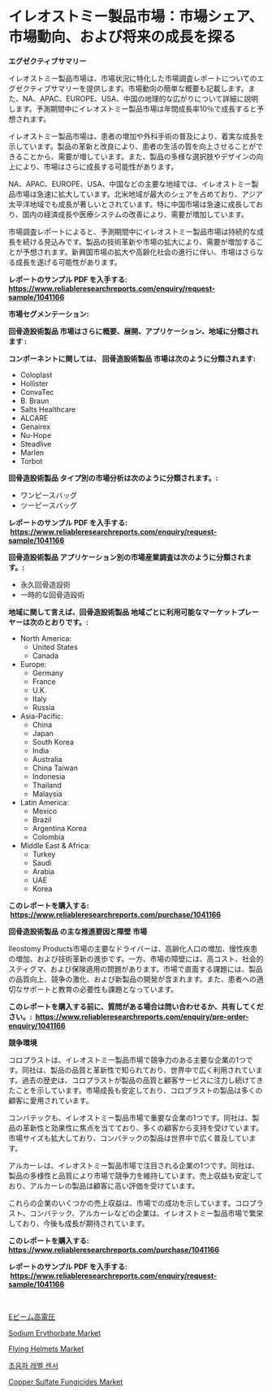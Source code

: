 <p><h1>イレオストミー製品市場：市場シェア、市場動向、および将来の成長を探る</h1></p><p><strong>エグゼクティブサマリー</strong></p>
<p><p>イレオストミー製品市場は、市場状況に特化した市場調査レポートについてのエグゼクティブサマリーを提供します。市場動向の簡単な概要も記載します。また、NA、APAC、EUROPE、USA、中国の地理的な広がりについて詳細に説明します。予測期間中にイレオストミー製品市場は年間成長率10％で成長すると予想されます。</p><p>イレオストミー製品市場は、患者の増加や外科手術の普及により、着実な成長を示しています。製品の革新と改良により、患者の生活の質を向上させることができることから、需要が増しています。また、製品の多様な選択肢やデザインの向上により、市場はさらに成長する可能性があります。</p><p>NA、APAC、EUROPE、USA、中国などの主要な地域では、イレオストミー製品市場は急速に拡大しています。北米地域が最大のシェアを占めており、アジア太平洋地域でも成長が著しいとされています。特に中国市場は急速に成長しており、国内の経済成長や医療システムの改善により、需要が増加しています。</p><p>市場調査レポートによると、予測期間中にイレオストミー製品市場は持続的な成長を続ける見込みです。製品の技術革新や市場の拡大により、需要が増加することが予想されます。新興国市場の拡大や高齢化社会の進行に伴い、市場はさらなる成長を遂げる可能性があります。</p></p>
<p><strong>レポートのサンプル PDF を入手する: <a href="https://www.reliableresearchreports.com/enquiry/request-sample/1041166">https://www.reliableresearchreports.com/enquiry/request-sample/1041166</a></strong></p>
<p><strong>市場セグメンテーション:</strong></p>
<p><strong> 回骨造設術製品 市場はさらに概要、展開、アプリケーション、地域に分類されます :</strong></p>
<p><strong>コンポーネントに関しては、 回骨造設術製品 市場は次のように分類されます: &nbsp;</strong></p>
<p><ul><li>Coloplast</li><li>Hollister</li><li>ConvaTec</li><li>B. Braun</li><li>Salts Healthcare</li><li>ALCARE</li><li>Genairex</li><li>Nu-Hope</li><li>Steadlive</li><li>Marlen</li><li>Torbot</li></ul></p>
<p><strong> 回骨造設術製品 タイプ別の市場分析は次のように分類されます。:</strong></p>
<p><ul><li>ワンピースバッグ</li><li>ツーピースバッグ</li></ul></p>
<p><strong>レポートのサンプル PDF を入手する: &nbsp;<a href="https://www.reliableresearchreports.com/enquiry/request-sample/1041166">https://www.reliableresearchreports.com/enquiry/request-sample/1041166</a></strong></p>
<p><strong> 回骨造設術製品 アプリケーション別の市場産業調査は次のように分類されます。:</strong></p>
<p><ul><li>永久回骨造設術</li><li>一時的な回骨造設術</li></ul></p>
<p><strong>地域に関して言えば、回骨造設術製品 地域ごとに利用可能なマーケットプレーヤーは次のとおりです。:</strong></p>
<p><ul>
    <li>
        North America:
        <ul>
            <li>United States</li>
            <li>Canada</li>
        </ul>
    </li>
    <li>
        Europe:
        <ul>
            <li>Germany</li>
            <li>France</li>
            <li>U.K.</li>
            <li>Italy</li>
            <li>Russia</li>
        </ul>
    </li>
    <li>
        Asia-Pacific:
        <ul>
            <li>China</li>
            <li>Japan</li>
            <li>South Korea</li>
            <li>India</li>
            <li>Australia</li>
            <li>China Taiwan</li>
            <li>Indonesia</li>
            <li>Thailand</li>
            <li>Malaysia</li>
        </ul>
    </li>
    <li>
        Latin America:
        <ul>
            <li>Mexico</li>
            <li>Brazil</li>
            <li>Argentina Korea</li>
            <li>Colombia</li>
        </ul>
    </li>
    <li>
        Middle East & Africa:
        <ul>
            <li>Turkey</li>
            <li>Saudi</li>
            <li>Arabia</li>
            <li>UAE</li>
            <li>Korea</li>
        </ul>
    </li>
    </ul></p>
<p><strong>このレポートを購入する: &nbsp;<a href="https://www.reliableresearchreports.com/purchase/1041166">https://www.reliableresearchreports.com/purchase/1041166</a></strong></p>
<p><strong>回骨造設術製品 の主な推進要因と障壁 市場</strong></p>
<p><p>Ileostomy Products市場の主要なドライバーは、高齢化人口の増加、慢性疾患の増加、および技術革新の進歩です。一方、市場の障壁には、高コスト、社会的スティグマ、および保険適用の問題があります。市場で直面する課題には、製品の品質向上、競争の激化、および新製品の開発が含まれます。また、患者への適切なサポートと教育の必要性も課題となっています。</p></p>
<p><strong>このレポートを購入する前に、質問がある場合は問い合わせるか、共有してください。:&nbsp; <a href="https://www.reliableresearchreports.com/enquiry/pre-order-enquiry/1041166">https://www.reliableresearchreports.com/enquiry/pre-order-enquiry/1041166</a></strong></p>
<p><strong>競争環境</strong></p>
<p><p>コロプラストは、イレオストミー製品市場で競争力のある主要な企業の1つです。同社は、製品の品質と革新性で知られており、世界中で広く利用されています。過去の歴史は、コロプラストが製品の品質と顧客サービスに注力し続けてきたことを示しています。市場成長も安定しており、コロプラストの製品は多くの顧客に愛用されています。</p><p>コンバテックも、イレオストミー製品市場で重要な企業の1つです。同社は、製品の革新性と効果性に焦点を当てており、多くの顧客から支持を受けています。市場サイズも拡大しており、コンバテックの製品は世界中で広く普及しています。</p><p>アルカーレは、イレオストミー製品市場で注目される企業の1つです。同社は、製品の多様性と品質により市場で競争力を維持しています。売上収益も安定しており、アルカーレの製品は顧客に高い評価を受けています。</p><p>これらの企業のいくつかの売上収益は、市場での成功を示しています。コロプラスト、コンバテック、アルカーレなどの企業は、イレオストミー製品市場で繁栄しており、今後も成長が期待されています。</p></p>
<p><strong>このレポートを購入する: &nbsp; <a href="https://www.reliableresearchreports.com/purchase/1041166">https://www.reliableresearchreports.com/purchase/1041166</a></strong></p>
<p><strong>レポートのサンプル PDF を入手する: &nbsp;<a href="https://www.reliableresearchreports.com/enquiry/request-sample/1041166">https://www.reliableresearchreports.com/enquiry/request-sample/1041166</a></strong><strong></strong></p>
<p>&nbsp;</p>
<p><p><a href="https://github.com/mohamedbakry57/Market-Research-Report-List-2/blob/main/4067423189669.md">Eビーム高電圧</a></p><p><a href="https://github.com/JameTravis/Market-Research-Report-List-4/blob/main/sodium-erythorbate-market.md">Sodium Erythorbate Market</a></p><p><a href="https://cute-banjo-8ca.notion.site/Flying-Helmets-Market-Size-2024-2031-Global-Industrial-Analysis-Key-Geographical-Regions-Market--d560ebf6a1ff44ad88c1bc68074a8076">Flying Helmets Market</a></p><p><a href="https://github.com/vsnao330707/Market-Research-Report-List-1/blob/main/6786161189485.md">초음파 레벨 센서</a></p><p><a href="https://issuu.com/reportprime-2/docs/copper-sulfate-fungicides-market-size-2030.pptx">Copper Sulfate Fungicides Market</a></p></p>